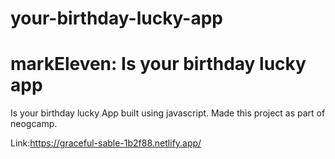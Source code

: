 # your-birthday-lucky-app

# markEleven: Is your birthday lucky app
Is your birthday lucky App built using javascript. Made this project as part of neogcamp.

Link:https://graceful-sable-1b2f88.netlify.app/

